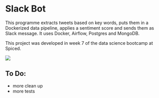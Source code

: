 # Slack Bot

This programme extracts tweets based on key words, puts them in a Dockerized data pipeline, applies a sentiment score and sends them as Slack message. It uses Docker, Airflow, Postgres and MongoDB.

This project was developed in week 7 of the data science bootcamp at Spiced.



![](/home/simon/Desktop/spiced/_archive/slack-bot/pictures/pipeline.png)

## To Do:

- more clean up
- more tests


